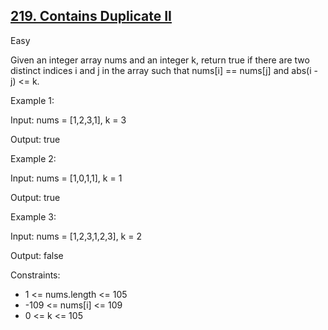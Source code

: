 ## [219. Contains Duplicate II](https://leetcode.com/problems/contains-duplicate-ii/)

Easy

Given an integer array nums and an integer k, return true if there are two distinct indices i and j in the array such that nums[i] == nums[j] and abs(i - j) <= k.
 

Example 1:

Input: nums = [1,2,3,1], k = 3

Output: true

Example 2:

Input: nums = [1,0,1,1], k = 1

Output: true

Example 3:

Input: nums = [1,2,3,1,2,3], k = 2

Output: false

Constraints:

- 1 <= nums.length <= 105
- -109 <= nums[i] <= 109
- 0 <= k <= 105